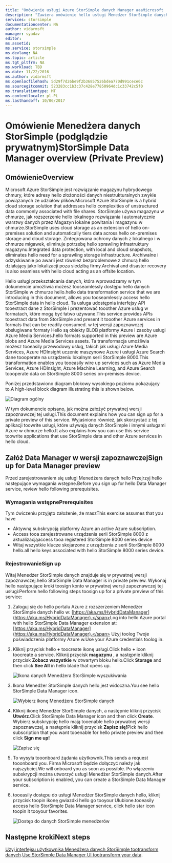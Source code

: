```yaml
---
title: "Omówienie usługi Azure StorSimple danych Manager aaaMicrosoft | Dokumentacja firmy Microsoft"
description: "Zawiera omówienie hello usługi Menedżer StorSimple danych (w podglądzie prywatnym)"
services: storsimple
documentationcenter: NA
author: vidarmsft
manager: syadav
editor: 
ms.assetid: 
ms.service: storsimple
ms.devlang: NA
ms.topic: article
ms.tgt_pltfrm: NA
ms.workload: TBD
ms.date: 11/22/2016
ms.author: vidarmsft
ms.openlocfilehash: 5d29f7d26be9f2b36857526bdea770d991cece6c
ms.sourcegitcommit: 523283cc1b3c37c428e77850964dc1c33742c5f0
ms.translationtype: MT
ms.contentlocale: pl-PL
ms.lasthandoff: 10/06/2017
---
```

# <a name="storsimple-data-manager-overview-private-preview"></a><span data-ttu-id="a9916-103">Omówienie Menedżera danych StorSimple (podglądzie prywatnym)</span><span class="sxs-lookup"><span data-stu-id="a9916-103">StorSimple Data Manager overview (Private Preview)</span></span>

## <a name="overview"></a><span data-ttu-id="a9916-104">Omówienie</span><span class="sxs-lookup"><span data-stu-id="a9916-104">Overview</span></span>

<span data-ttu-id="a9916-105">Microsoft Azure StorSimple jest rozwiązanie magazynu hybrydowego chmury, które adresy hello złożoności danych niestrukturalnych zwykle powiązanych ze udziałów plików.</span><span class="sxs-lookup"><span data-stu-id="a9916-105">Microsoft Azure StorSimple is a hybrid cloud storage solution that addresses hello complexities of unstructured data commonly associated with file shares.</span></span> <span data-ttu-id="a9916-106">StorSimple używa magazynu w chmurze, jak rozszerzenie hello lokalnego rozwiązania i automatycznie warstwy danych przez Magazyn lokalne powitania i magazynu w chmurze.</span><span class="sxs-lookup"><span data-stu-id="a9916-106">StorSimple uses cloud storage as an extension of hello on-premises solution and automatically tiers data across hello on-premises storage and cloud storage.</span></span> <span data-ttu-id="a9916-107">Zintegrowana ochrony danych z lokalnego i w chmurze migawek, eliminuje potrzebę hello sprawling infrastruktury magazynu.</span><span class="sxs-lookup"><span data-stu-id="a9916-107">Integrated data protection, with local and cloud snapshots, eliminates hello need for a sprawling storage infrastructure.</span></span> <span data-ttu-id="a9916-108">Archiwalne i odzyskiwanie po awarii jest również bezproblemowe z chmurą hello działający jako lokalizacji poza siedzibą firmy.</span><span class="sxs-lookup"><span data-stu-id="a9916-108">Archival and disaster recovery is also seamless with hello cloud acting as an offsite location.</span></span>

<span data-ttu-id="a9916-109">Hello usługi przekształcania danych, która wprowadzamy w tym dokumencie umożliwia możesz tooseamlessly dostępu hello danych StorSimple w chmurze hello.</span><span class="sxs-lookup"><span data-stu-id="a9916-109">hello data transformation service that we are introducing in this document, allows you tooseamlessly access hello StorSimple data in hello cloud.</span></span> <span data-ttu-id="a9916-110">Ta usługa udostępnia interfejsy API tooextract dane z StorSimple i prezentować tooother Azure usług w formatach, które mogą być łatwo używane.</span><span class="sxs-lookup"><span data-stu-id="a9916-110">This service provides APIs tooextract data from StorSimple and present it tooother Azure services in formats that can be readily consumed.</span></span> <span data-ttu-id="a9916-111">w tej wersji zapoznawczej obsługiwane formaty Hello są obiekty BLOB platformy Azure i zasoby usługi Azure Media Services.</span><span class="sxs-lookup"><span data-stu-id="a9916-111">hello formats supported in this preview are Azure blobs and Azure Media Services assets.</span></span> <span data-ttu-id="a9916-112">Ta transformacja umożliwia możesz tooeasily przewodowy usług, takich jak usługi Azure Media Services, Azure HDInsight uczenie maszynowe Azure i usługi Azure Search dane toooperate na urządzeniu lokalnym serii StorSimple 8000.</span><span class="sxs-lookup"><span data-stu-id="a9916-112">This transformation enables you tooeasily wire up services such as Azure Media Services, Azure HDInsight, Azure Machine Learning, and Azure Search toooperate data on StorSimple 8000 series on-premises device.</span></span>

<span data-ttu-id="a9916-113">Poniżej przedstawiono diagram blokowy wysokiego poziomu pokazujący to.</span><span class="sxs-lookup"><span data-stu-id="a9916-113">A high-level block diagram illustrating this is shown below.</span></span>

![Diagram ogólny](./media//storsimple-data-manager-overview/high-level-diagram.png)

<span data-ttu-id="a9916-115">W tym dokumencie opisano, jak można założyć prywatnej wersji zapoznawczej tej usługi.</span><span class="sxs-lookup"><span data-stu-id="a9916-115">This document explains how you can sign up for a private preview of this service.</span></span> <span data-ttu-id="a9916-116">Wyjaśniono również, jak skorzystać z tej aplikacji toowrite usługi, które używają danych StorSimple i innymi usługami Azure w chmurze hello.</span><span class="sxs-lookup"><span data-stu-id="a9916-116">It also explains how you can use this service toowrite applications that use StorSimple data and other Azure services in hello cloud.</span></span>

## <a name="sign-up-for-data-manager-preview"></a><span data-ttu-id="a9916-117">Załóż Data Manager w wersji zapoznawczej</span><span class="sxs-lookup"><span data-stu-id="a9916-117">Sign up for Data Manager preview</span></span>
<span data-ttu-id="a9916-118">Przed zarejestrowaniem się usługi Menedżera danych hello Przejrzyj hello następujące wymagania wstępne.</span><span class="sxs-lookup"><span data-stu-id="a9916-118">Before you sign up for hello Data Manager service, review hello following prerequisites.</span></span>

### <a name="prerequisites"></a><span data-ttu-id="a9916-119">Wymagania wstępne</span><span class="sxs-lookup"><span data-stu-id="a9916-119">Prerequisites</span></span>

<span data-ttu-id="a9916-120">Tym ćwiczeniu przyjęto założenie, że masz</span><span class="sxs-lookup"><span data-stu-id="a9916-120">This exercise assumes that you have</span></span>
* <span data-ttu-id="a9916-121">Aktywną subskrypcją platformy Azure.</span><span class="sxs-lookup"><span data-stu-id="a9916-121">an active Azure subscription.</span></span>
* <span data-ttu-id="a9916-122">Access tooa zarejestrowane urządzenia serii StorSimple 8000 z aktualizacją</span><span class="sxs-lookup"><span data-stu-id="a9916-122">access tooa registered StorSimple 8000 series device</span></span>
* <span data-ttu-id="a9916-123">Witaj wszystkie klucze skojarzone z urządzenia z serii StorSimple 8000 hello.</span><span class="sxs-lookup"><span data-stu-id="a9916-123">all hello keys associated with hello StorSimple 8000 series device.</span></span>

### <a name="sign-up"></a><span data-ttu-id="a9916-124">Rejestrowanie</span><span class="sxs-lookup"><span data-stu-id="a9916-124">Sign up</span></span>

<span data-ttu-id="a9916-125">Witaj Menedżer StorSimple danych znajduje się w prywatnej wersji zapoznawczej.</span><span class="sxs-lookup"><span data-stu-id="a9916-125">hello StorSimple Data Manager is in private preview.</span></span> <span data-ttu-id="a9916-126">Wykonaj hello następujące kroki toosign konto w prywatnej wersji zapoznawczej tej usługi:</span><span class="sxs-lookup"><span data-stu-id="a9916-126">Perform hello following steps toosign up for a private preview of this service:</span></span>

1.  <span data-ttu-id="a9916-127">Zaloguj się do hello portalu Azure z rozszerzeniem Menedżer StorSimple danych hello w: [https://aka.ms/HybridDataManager](https://aka.ms/HybridDataManager).</span><span class="sxs-lookup"><span data-stu-id="a9916-127">Log into hello Azure portal with hello StorSimple Data Manager extension at: [https://aka.ms/HybridDataManager](https://aka.ms/HybridDataManager).</span></span> <span data-ttu-id="a9916-128">Użyj toolog Twoje poświadczenia platformy Azure w.</span><span class="sxs-lookup"><span data-stu-id="a9916-128">Use your Azure credentials toolog in.</span></span>

2.  <span data-ttu-id="a9916-129">Kliknij przycisk hello  **+**  toocreate ikonę usługi.</span><span class="sxs-lookup"><span data-stu-id="a9916-129">Click hello **+** icon toocreate a service.</span></span> <span data-ttu-id="a9916-130">Kliknij przycisk **magazynu** , a następnie kliknij przycisk **Zobacz wszystkie** w otwartym bloku hello.</span><span class="sxs-lookup"><span data-stu-id="a9916-130">Click **Storage** and then click **See All** in hello blade that opens up.</span></span>

    ![Ikona danych Menedżera StorSimple wyszukiwania](./media/storsimple-data-manager-overview/search-data-manager-icon.png)

3. <span data-ttu-id="a9916-132">Ikona Menedżer StorSimple danych hello jest widoczna.</span><span class="sxs-lookup"><span data-stu-id="a9916-132">You see hello StorSimple Data Manager icon.</span></span>

    ![Wybierz ikonę Menedżera StorSimple danych](./media/storsimple-data-manager-overview/select-data-manager-icon.png)

4. <span data-ttu-id="a9916-134">Kliknij ikonę Menedżer StorSimple danych, a następnie kliknij przycisk **Utwórz**.</span><span class="sxs-lookup"><span data-stu-id="a9916-134">Click StorSimple Data Manager icon and then click **Create**.</span></span> <span data-ttu-id="a9916-135">Wybierz subskrypcję hello mają tooenable hello prywatnej wersji zapoznawczej, a następnie kliknij przycisk **Zapisz się!**</span><span class="sxs-lookup"><span data-stu-id="a9916-135">Pick hello subscription that you want tooenable for hello private preview and then click **Sign me up!**</span></span>

    ![Zapisz się](./media/storsimple-data-manager-overview/sign-me-up.png)

5. <span data-ttu-id="a9916-137">To wysyła tooonboard żądania użytkownik.</span><span class="sxs-lookup"><span data-stu-id="a9916-137">This sends a request tooonboard you.</span></span> <span data-ttu-id="a9916-138">Firma Microsoft będzie dołączyć należy jak najszybciej.</span><span class="sxs-lookup"><span data-stu-id="a9916-138">We will onboard you as soon as possible.</span></span> <span data-ttu-id="a9916-139">Po włączeniu subskrypcji można utworzyć usługi Menedżer StorSimple danych.</span><span class="sxs-lookup"><span data-stu-id="a9916-139">After your subscription is enabled, you can create a StorSimple Data Manager service.</span></span>

6. <span data-ttu-id="a9916-140">tooeasily dostępu do usługi Menedżer StorSimple danych hello, kliknij przycisk toopin ikonę gwiazdki hello go tooyour Ulubione.</span><span class="sxs-lookup"><span data-stu-id="a9916-140">tooeasily access hello StorSimple Data Manager service, click hello star icon toopin it tooyour favorites.</span></span>

    ![Dostęp do danych StorSimple menedżerów](./media/storsimple-data-manager-overview/access-data-managers.png)


## <a name="next-steps"></a><span data-ttu-id="a9916-142">Następne kroki</span><span class="sxs-lookup"><span data-stu-id="a9916-142">Next steps</span></span>

<span data-ttu-id="a9916-143">[Użyj interfejsu użytkownika Menedżera danych StorSimple tootransform danych](storsimple-data-manager-ui.md).</span><span class="sxs-lookup"><span data-stu-id="a9916-143">[Use StorSimple Data Manager UI tootransform your data](storsimple-data-manager-ui.md).</span></span>
